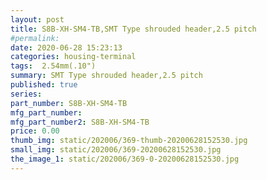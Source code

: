 ```yaml
---
layout: post
title: S8B-XH-SM4-TB,SMT Type shrouded header,2.5 pitch
#permalink: 
date: 2020-06-28 15:23:13
categories: housing-terminal
tags:  2.54mm(.10")
summary: SMT Type shrouded header,2.5 pitch
published: true 
series: 
part_number: S8B-XH-SM4-TB
mfg_part_number: 
mfg_part_number2: S8B-XH-SM4-TB
price: 0.00
thumb_img: static/202006/369-thumb-20200628152530.jpg
small_img: static/202006/369-20200628152530.jpg
the_image_1: static/202006/369-0-20200628152530.jpg
---
```



